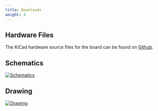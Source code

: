 ```yaml
---
title: Downloads
weight: 4
---
```


## Hardware Files
The KiCad hardware source files for the board can be found on [Github](https://github.com/solderparty/rp2xxx_stamp_carrier_basic_hw/).

## Schematics

<div class="text-center">

[![Schematics](/docs/rp2xxx-stamp-carrier-basic/schematics_rp2xxx_stamp_carrier_basic.png)](/docs/rp2xxx-stamp-carrier-basic/schematics_rp2xxx_stamp_carrier_basic.png)

</div>

## Drawing

<div class="text-center">

[![Drawing](/docs/rp2xxx-stamp-carrier-basic/drawing_rp2xxx_stamp_carrier_basic.png)](/docs/rp2xxx-stamp-carrier-basic/drawing_rp2xxx_stamp_carrier_basic.png)

</div>
